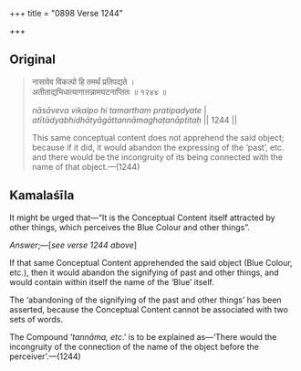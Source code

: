 +++
title = "0898 Verse 1244"

+++
## Original 
>
> नासावेव विकल्पो हि तमर्थं प्रतिपद्यते ।  
> अतीताद्यभिधात्यागात्तन्नामघटनाप्तितः ॥ १२४४ ॥ 
>
> *nāsāveva vikalpo hi tamarthaṃ pratipadyate* \|  
> *atītādyabhidhātyāgāttannāmaghaṭanāptitaḥ* \|\| 1244 \|\| 
>
> This same conceptual content does not apprehend the said object; because if it did, it would abandon the expressing of the ‘past’, etc. and there would be the incongruity of its being connected with the name of that object.—(1244)



## Kamalaśīla

It might be urged that—“It is the Conceptual Content itself attracted by other things, which perceives the Blue Colour and other things”.

*Answer*;—[*see verse 1244 above*]

If that same Conceptual Content apprehended the said object (Blue Colour, etc.), then it would abandon the signifying of past and other things, and would contain within itself the name of the ‘Blue’ itself.

The ‘abandoning of the signifying of the past and other things’ has been asserted, because the Conceptual Content cannot be associated with two sets of words.

The Compound ‘*tannāma, etc*.’ is to be explained as—‘There would the incongruity of the connection of the name of the object before the perceiver’.—(1244)


